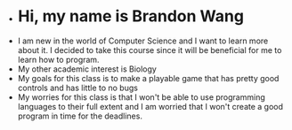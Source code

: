 - # Hi, my name is Brandon Wang
- I am new in the world of Computer Science and I want to learn more about it. I decided to take this course since it will be beneficial for me to learn how to program.
- My other academic interest is Biology
- My goals for this class is to make a playable game that has pretty good controls and has little to no bugs
- My worries for this class is that I won't be able to use programming languages to their full extent and I am worried that I won't create a good program in time for the deadlines.

<!---
BrandonWang22/BrandonWang22 is a ✨ special ✨ repository because its `README.md` (this file) appears on your GitHub profile.
You can click the Preview link to take a look at your changes.
--->
